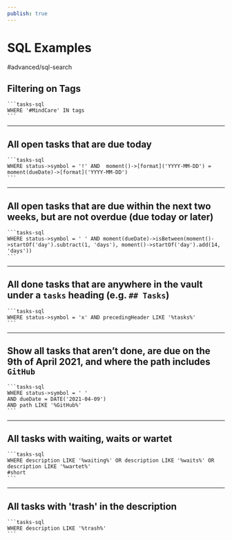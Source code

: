 ```yaml
---
publish: true
---
```


# SQL Examples

<span class="related-pages">#advanced/sql-search</span>

## Filtering on Tags

````text
```tasks-sql  
WHERE '#MindCare' IN tags  
```  
````

---

## All open tasks that are due today

````text
```tasks-sql
WHERE status->symbol = '!' AND  moment()->[format]('YYYY-MM-DD') = moment(dueDate)->[format]('YYYY-MM-DD')
```
````

---

## All open tasks that are due within the next two weeks, but are not overdue (due today or later)

````text
```tasks-sql
WHERE status->symbol = ' ' AND moment(dueDate)->isBetween(moment()->startOf('day').subtract(1, 'days'), moment()->startOf('day').add(14, 'days'))
```
````

---

## All done tasks that are anywhere in the vault under a `tasks` heading (e.g. `## Tasks`)

````text
```tasks-sql
WHERE status->symbol = 'x' AND precedingHeader LIKE '%tasks%'
```
````

---

## Show all tasks that aren’t done, are due on the 9th of April 2021, and where the path includes `GitHub`

````text
```tasks-sql
WHERE status->symbol = ' '
AND dueDate = DATE('2021-04-09')
AND path LIKE '%GitHub%'
```
````

---

## All tasks with waiting, waits or wartet

````text
```tasks-sql
WHERE description LIKE '%waiting%' OR description LIKE '%waits%' OR description LIKE '%wartet%'
#short
```
````

---

## All tasks with 'trash' in the description

````text
```tasks-sql
WHERE description LIKE '%trash%'
```
````
